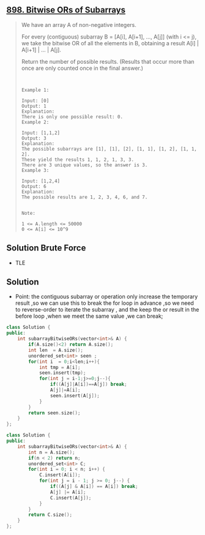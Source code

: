 ## [898. Bitwise ORs of Subarrays](https://leetcode-cn.com/problems/bitwise-ors-of-subarrays/)

> We have an array A of non-negative integers.
>
> For every (contiguous) subarray B = [A[i], A[i+1], ..., A[j]] (with i <= j), we take the bitwise OR of all the elements in B, obtaining a result A[i] | A[i+1] | ... | A[j].
>
> Return the number of possible results.  (Results that occur more than once are only counted once in the final answer.)
>
> ```
>  
> 
> Example 1:
> 
> Input: [0]
> Output: 1
> Explanation: 
> There is only one possible result: 0.
> Example 2:
> 
> Input: [1,1,2]
> Output: 3
> Explanation: 
> The possible subarrays are [1], [1], [2], [1, 1], [1, 2], [1, 1, 2].
> These yield the results 1, 1, 2, 1, 3, 3.
> There are 3 unique values, so the answer is 3.
> Example 3:
> 
> Input: [1,2,4]
> Output: 6
> Explanation: 
> The possible results are 1, 2, 3, 4, 6, and 7.
> 
> 
> Note:
> 
> 1 <= A.length <= 50000
> 0 <= A[i] <= 10^9
> ```

## Solution Brute Force

* TLE



## Solution 

* Point: the contiguous subarray or operation only increase the  temporary result ,so we can use this to break the for loop in advance ,so we need to reverse-order to iterate the subarray , and the keep the or result in the before loop  ,when we meet the same value ,we can break;

```c++
class Solution {
public:
    int subarrayBitwiseORs(vector<int>& A) {
        if(A.size()<2) return A.size();
        int len  = A.size();
        unordered_set<int> seen ;
        for(int i  = 0;i<len;i++){
            int tmp = A[i];
            seen.insert(tmp);
            for(int j = i-1;j>=0;j--){
                if((A[j]|A[i])==A[j]) break;
                A[j]|=A[i];
                seen.insert(A[j]);
            }
        }
        return seen.size();
    }
};
```

```c++
class Solution {
public:
    int subarrayBitwiseORs(vector<int>& A) {
        int n = A.size();
        if(n < 2) return n;
        unordered_set<int> C;
        for(int i = 0; i < n; i++) {
            C.insert(A[i]);
            for(int j = i - 1; j >= 0; j--) {
                if((A[j] & A[i]) == A[i]) break;
                A[j] |= A[i];
                C.insert(A[j]);
            }
        }
        return C.size();
    }
};
```

